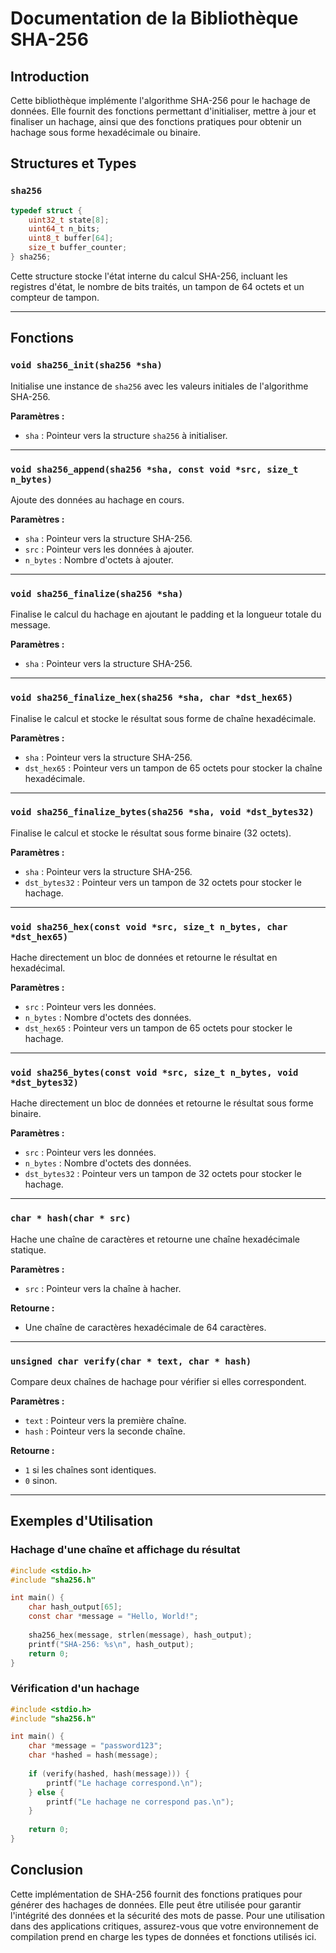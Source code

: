 # Documentation de la Bibliothèque SHA-256

## Introduction
Cette bibliothèque implémente l'algorithme SHA-256 pour le hachage de données. Elle fournit des fonctions permettant d'initialiser, mettre à jour et finaliser un hachage, ainsi que des fonctions pratiques pour obtenir un hachage sous forme hexadécimale ou binaire.

## Structures et Types

### `sha256`
```c
typedef struct {
    uint32_t state[8];
    uint64_t n_bits;
    uint8_t buffer[64];
    size_t buffer_counter;
} sha256;
```
Cette structure stocke l'état interne du calcul SHA-256, incluant les registres d'état, le nombre de bits traités, un tampon de 64 octets et un compteur de tampon.

---
## Fonctions

### `void sha256_init(sha256 *sha)`
Initialise une instance de `sha256` avec les valeurs initiales de l'algorithme SHA-256.

**Paramètres :**
- `sha` : Pointeur vers la structure `sha256` à initialiser.

---

### `void sha256_append(sha256 *sha, const void *src, size_t n_bytes)`
Ajoute des données au hachage en cours.

**Paramètres :**
- `sha` : Pointeur vers la structure SHA-256.
- `src` : Pointeur vers les données à ajouter.
- `n_bytes` : Nombre d'octets à ajouter.

---

### `void sha256_finalize(sha256 *sha)`
Finalise le calcul du hachage en ajoutant le padding et la longueur totale du message.

**Paramètres :**
- `sha` : Pointeur vers la structure SHA-256.

---

### `void sha256_finalize_hex(sha256 *sha, char *dst_hex65)`
Finalise le calcul et stocke le résultat sous forme de chaîne hexadécimale.

**Paramètres :**
- `sha` : Pointeur vers la structure SHA-256.
- `dst_hex65` : Pointeur vers un tampon de 65 octets pour stocker la chaîne hexadécimale.

---

### `void sha256_finalize_bytes(sha256 *sha, void *dst_bytes32)`
Finalise le calcul et stocke le résultat sous forme binaire (32 octets).

**Paramètres :**
- `sha` : Pointeur vers la structure SHA-256.
- `dst_bytes32` : Pointeur vers un tampon de 32 octets pour stocker le hachage.

---

### `void sha256_hex(const void *src, size_t n_bytes, char *dst_hex65)`
Hache directement un bloc de données et retourne le résultat en hexadécimal.

**Paramètres :**
- `src` : Pointeur vers les données.
- `n_bytes` : Nombre d'octets des données.
- `dst_hex65` : Pointeur vers un tampon de 65 octets pour stocker le hachage.

---

### `void sha256_bytes(const void *src, size_t n_bytes, void *dst_bytes32)`
Hache directement un bloc de données et retourne le résultat sous forme binaire.

**Paramètres :**
- `src` : Pointeur vers les données.
- `n_bytes` : Nombre d'octets des données.
- `dst_bytes32` : Pointeur vers un tampon de 32 octets pour stocker le hachage.

---

### `char * hash(char * src)`
Hache une chaîne de caractères et retourne une chaîne hexadécimale statique.

**Paramètres :**
- `src` : Pointeur vers la chaîne à hacher.

**Retourne :**
- Une chaîne de caractères hexadécimale de 64 caractères.

---

### `unsigned char verify(char * text, char * hash)`
Compare deux chaînes de hachage pour vérifier si elles correspondent.

**Paramètres :**
- `text` : Pointeur vers la première chaîne.
- `hash` : Pointeur vers la seconde chaîne.

**Retourne :**
- `1` si les chaînes sont identiques.
- `0` sinon.

---
## Exemples d'Utilisation

### Hachage d'une chaîne et affichage du résultat
```c
#include <stdio.h>
#include "sha256.h"

int main() {
    char hash_output[65];
    const char *message = "Hello, World!";
    
    sha256_hex(message, strlen(message), hash_output);
    printf("SHA-256: %s\n", hash_output);
    return 0;
}
```

### Vérification d'un hachage
```c
#include <stdio.h>
#include "sha256.h"

int main() {
    char *message = "password123";
    char *hashed = hash(message);
    
    if (verify(hashed, hash(message))) {
        printf("Le hachage correspond.\n");
    } else {
        printf("Le hachage ne correspond pas.\n");
    }
    
    return 0;
}
```

## Conclusion
Cette implémentation de SHA-256 fournit des fonctions pratiques pour générer des hachages de données. Elle peut être utilisée pour garantir l'intégrité des données et la sécurité des mots de passe. Pour une utilisation dans des applications critiques, assurez-vous que votre environnement de compilation prend en charge les types de données et fonctions utilisés ici.

